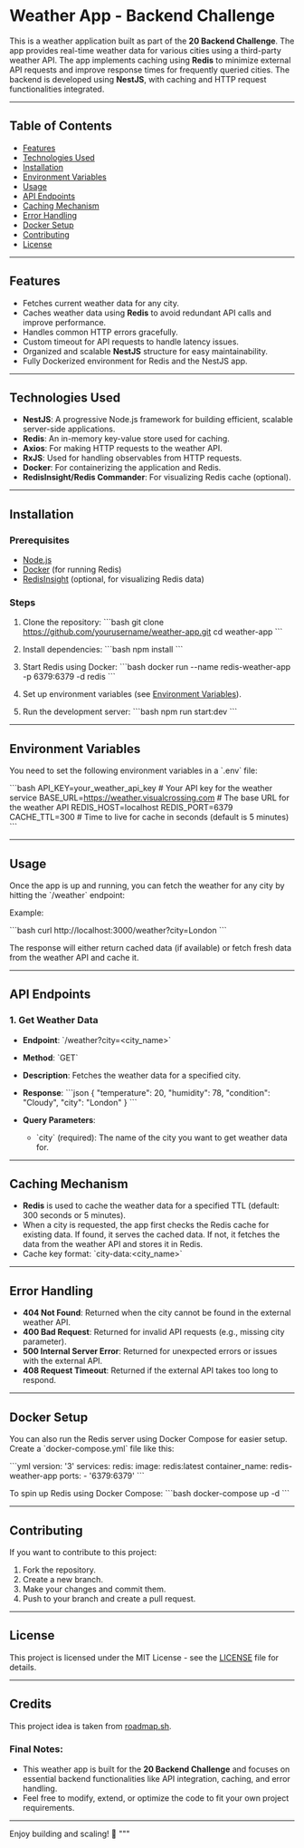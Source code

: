 # Weather App - Backend Challenge

This is a weather application built as part of the **20 Backend Challenge**. The app provides real-time weather data for various cities using a third-party weather API. The app implements caching using **Redis** to minimize external API requests and improve response times for frequently queried cities. The backend is developed using **NestJS**, with caching and HTTP request functionalities integrated.

---

## Table of Contents

- [Features](#features)
- [Technologies Used](#technologies-used)
- [Installation](#installation)
- [Environment Variables](#environment-variables)
- [Usage](#usage)
- [API Endpoints](#api-endpoints)
- [Caching Mechanism](#caching-mechanism)
- [Error Handling](#error-handling)
- [Docker Setup](#docker-setup)
- [Contributing](#contributing)
- [License](#license)

---

## Features

- Fetches current weather data for any city.
- Caches weather data using **Redis** to avoid redundant API calls and improve performance.
- Handles common HTTP errors gracefully.
- Custom timeout for API requests to handle latency issues.
- Organized and scalable **NestJS** structure for easy maintainability.
- Fully Dockerized environment for Redis and the NestJS app.

---

## Technologies Used

- **NestJS**: A progressive Node.js framework for building efficient, scalable server-side applications.
- **Redis**: An in-memory key-value store used for caching.
- **Axios**: For making HTTP requests to the weather API.
- **RxJS**: Used for handling observables from HTTP requests.
- **Docker**: For containerizing the application and Redis.
- **RedisInsight/Redis Commander**: For visualizing Redis cache (optional).

---

## Installation

### Prerequisites

- [Node.js](https://nodejs.org/)
- [Docker](https://www.docker.com/) (for running Redis)
- [RedisInsight](https://redis.com/redis-enterprise/redis-insight/) (optional, for visualizing Redis data)

### Steps

1. Clone the repository:
   \`\`\`bash
   git clone https://github.com/yourusername/weather-app.git
   cd weather-app
   \`\`\`

2. Install dependencies:
   \`\`\`bash
   npm install
   \`\`\`

3. Start Redis using Docker:
   \`\`\`bash
   docker run --name redis-weather-app -p 6379:6379 -d redis
   \`\`\`

4. Set up environment variables (see [Environment Variables](#environment-variables)).

5. Run the development server:
   \`\`\`bash
   npm run start:dev
   \`\`\`

---

## Environment Variables

You need to set the following environment variables in a \`.env\` file:

\`\`\`bash
API_KEY=your_weather_api_key # Your API key for the weather service
BASE_URL=https://weather.visualcrossing.com # The base URL for the weather API
REDIS_HOST=localhost
REDIS_PORT=6379
CACHE_TTL=300 # Time to live for cache in seconds (default is 5 minutes)
\`\`\`

---

## Usage

Once the app is up and running, you can fetch the weather for any city by hitting the \`/weather\` endpoint:

Example:

\`\`\`bash
curl http://localhost:3000/weather?city=London
\`\`\`

The response will either return cached data (if available) or fetch fresh data from the weather API and cache it.

---

## API Endpoints

### 1. Get Weather Data

- **Endpoint**: \`/weather?city=<city_name>\`
- **Method**: \`GET\`
- **Description**: Fetches the weather data for a specified city.
- **Response**:
  \`\`\`json
  {
  "temperature": 20,
  "humidity": 78,
  "condition": "Cloudy",
  "city": "London"
  }
  \`\`\`

- **Query Parameters**:
  - \`city\` (required): The name of the city you want to get weather data for.

---

## Caching Mechanism

- **Redis** is used to cache the weather data for a specified TTL (default: 300 seconds or 5 minutes).
- When a city is requested, the app first checks the Redis cache for existing data. If found, it serves the cached data. If not, it fetches the data from the weather API and stores it in Redis.
- Cache key format: \`city-data:<city_name>\`

---

## Error Handling

- **404 Not Found**: Returned when the city cannot be found in the external weather API.
- **400 Bad Request**: Returned for invalid API requests (e.g., missing city parameter).
- **500 Internal Server Error**: Returned for unexpected errors or issues with the external API.
- **408 Request Timeout**: Returned if the external API takes too long to respond.

---

## Docker Setup

You can also run the Redis server using Docker Compose for easier setup. Create a \`docker-compose.yml\` file like this:

\`\`\`yml
version: '3'
services:
redis:
image: redis:latest
container_name: redis-weather-app
ports: - '6379:6379'
\`\`\`

To spin up Redis using Docker Compose:
\`\`\`bash
docker-compose up -d
\`\`\`

---

## Contributing

If you want to contribute to this project:

1. Fork the repository.
2. Create a new branch.
3. Make your changes and commit them.
4. Push to your branch and create a pull request.

---

## License

This project is licensed under the MIT License - see the [LICENSE](LICENSE) file for details.

---

## Credits

This project idea is taken from [roadmap.sh](https://roadmap.sh/projects/weather-api-wrapper-service).


### Final Notes:

- This weather app is built for the **20 Backend Challenge** and focuses on essential backend functionalities like API integration, caching, and error handling.
- Feel free to modify, extend, or optimize the code to fit your own project requirements.

---

Enjoy building and scaling! 🎉
"""
